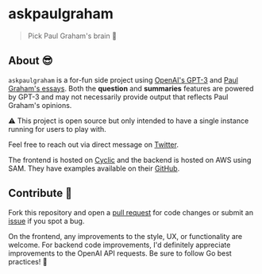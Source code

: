 # askpaulgraham

> Pick Paul Graham's brain 🎨

## About :sunglasses:

`askpaulgraham` is a for-fun side project using [OpenAI's GPT-3](https://openai.com/) and [Paul Graham's essays](http://www.paulgraham.com/). Both the **question** and **summaries** features are powered by GPT-3 and may not necessarily provide output that reflects Paul Graham's opinions.  

:warning: This project is open source but only intended to have a single instance running for users to play with.  

Feel free to reach out via direct message on [Twitter](https://twitter.com/forstmeier).  

The frontend is hosted on [Cyclic](https://www.cyclic.sh/) and the backend is hosted on AWS using SAM. They have examples available on their [GitHub](https://github.com/cyclic-software).  

## Contribute :zany_face:

Fork this repository and open a [pull request](https://github.com/forstmeier/askpaulgraham/pulls) for code changes or submit an [issue](https://github.com/forstmeier/askpaulgraham/issues) if you spot a bug.  

On the frontend, any improvements to the style, UX, or functionality are welcome. For backend code improvements, I'd definitely appreciate improvements to the OpenAI API requests. Be sure to follow Go best practices! :tada:  